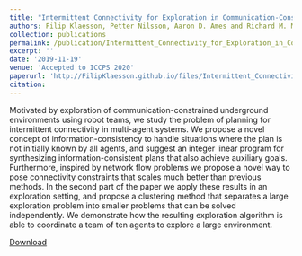 ```yaml
---
title: "Intermittent Connectivity for Exploration in Communication-Constrained Multi-Agent Systems"
authors: Filip Klaesson, Petter Nilsson, Aaron D. Ames and Richard M. Murray
collection: publications
permalink: /publication/Intermittent_Connectivity_for_Exploration_in_Communication-Constrained_Multi-Agent_Systems
excerpt: ''
date: '2019-11-19'
venue: 'Accepted to ICCPS 2020'
paperurl: 'http://FilipKlaesson.github.io/files/Intermittent_Connectivity_for_Exploration_in_Communication-Constrained_Multi-Agent_Systems.pdf'
citation:
---
```


Motivated by exploration of communication-constrained underground environments using robot teams, we study the problem of planning for intermittent connectivity in multi-agent systems. We propose a novel concept of information-consistency to handle situations where the plan is not initially known by all agents, and suggest an integer linear program for synthesizing information-consistent plans that also achieve auxiliary goals. Furthermore, inspired by network flow problems we propose a novel way to pose connectivity constraints that scales much better than previous methods. In the second part of the paper we apply these results in an exploration setting, and propose a clustering method that separates a large exploration problem into smaller problems that can be solved independently. We demonstrate how the resulting exploration algorithm is able to coordinate a team of ten agents to explore a large environment.

[Download](http://FilipKlaesson.github.io/files/Intermittent_Connectivity_for_Exploration_in_Communication-Constrained_Multi-Agent_Systems.pdf)
